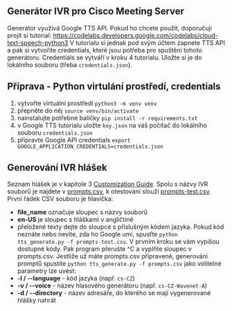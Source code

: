 ## Generátor IVR pro Cisco Meeting Server
Generátor využívá Google TTS API. Pokud ho chcete použít, doporučuji projít si tutorial:
https://codelabs.developers.google.com/codelabs/cloud-text-speech-python3
V tutorialu si jednak pod svým účtem zapnete TTS API a pak si vytvoříte credentials,
které jsou potřeba pro spuštění tohoto generátoru. Credentials se vytváří v kroku 4 tutorialu.
Uložte si je do lokálního souboru (třeba `credentials.json`).

## Příprava - Python virtulání prostředí, credentials
1. vytvořte virtuální prostředí `python3 -m venv venv`
2. přepněte do něj `source venv/bin/activate`
3. nainstalujte potřebné balíčky `pip install -r requirements.txt`
4. v Google TTS tutorialu uložte `key.json` na váš počítač do lokálního souboru `credentials.json`
5. připravte Google API credentials `export GOOGLE_APPLICATION_CREDENTIALS=credentials.json`

## Generování IVR hlášek
Seznam hlášek je v kapitole 3 [Customization Guide](https://www.cisco.com/c/dam/en/us/td/docs/conferencing/ciscoMeetingServer/Customisation/Version-3-0/Cisco-Meeting-Server-3-0-Customization-Guidelines.pdf). Spolu s názvy IVR souborů je najdete v [prompts.csv](prompts.csv), k otestování slouží [prompts-test.csv](prompts-test.csv). První řádek CSV souboru je hlavička:
* **file_name** označuje sloupec s názvy souborů
* **en-US** je sloupec s hláškami v angličtině
* přeložené texty dejte do sloupce s příslušným kódem jazyka. Pokud kód neznáte nebo nevíte, zda ho Google umí, spusťte `python tts_generate.py -f prompts-test.csv`. V prvním kroku se vám vypíšou dostupné kódy. Pak program přerušte ^C a vyplňte sloupec v prompts.csv.
Jestliže už máte prompts.csv připravené, generování promptů spustíte `python tts_generate.py -f prompts.csv` jako volitelné parametry lze uvést:
* **-l / --language** - kód jazyka (např. `cs-CZ`)
* **-v / --voice** - název hlasového generátoru (např. `cs-CZ-Wavenet-A`)
* **-d / --directory** - název adresáře, do kterého se mají vygenerované hlášky nahrát

